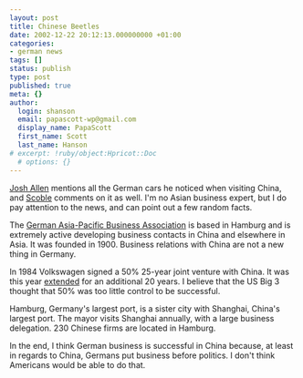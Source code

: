 ```yaml
---
layout: post
title: Chinese Beetles
date: 2002-12-22 20:12:13.000000000 +01:00
categories:
- german news
tags: []
status: publish
type: post
published: true
meta: {}
author:
  login: shanson
  email: papascott-wp@gmail.com
  display_name: PapaScott
  first_name: Scott
  last_name: Hanson
# excerpt: !ruby/object:Hpricot::Doc
  # options: {}
---
```

<p><a title="Better Living Through Software" href="http://www.netcrucible.com/blog/2002/12/22.html#a264">Josh Allen</a> mentions all the German cars he noticed when visiting China, and <a title="The Scobleizer Weblog" href="http://radio.weblogs.com/0001011/2002/12/22.html#a1928">Scoble</a> comments on it as well. I'm no Asian business expert, but I do pay attention to the news, and can point out a few random facts.</p>
<p>The <a title="Ostasiatischer Verein e.V." href="http://www.oav.de/index.php3?t=e">German Asia-Pacific Business Association</a> is based in Hamburg and is extremely active developing business contacts in China and elsewhere in Asia. It was founded in 1900. Business relations with China are not a new thing in Germany.</p>
<p>In 1984 Volkswagen signed a 50% 25-year joint venture with China. It was this year <a href="http://www.canadiandriver.com/news/020415-2.htm">extended</a> for an additional 20 years. I believe that the US Big 3 thought that 50% was too little control to be successful.</p>
<p>Hamburg, Germany's largest port, is a sister city with Shanghai, China's largest port. The mayor visits Shanghai annually, with a large business delegation. 230 Chinese firms are located in Hamburg.</p>
<p>In the end, I think German business is successful in China because, at least in regards to China,  Germans put business before politics. I don't think Americans would be able to do that.</p>
